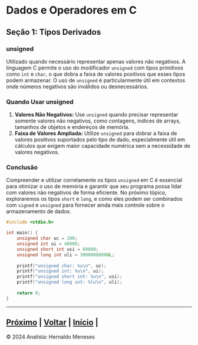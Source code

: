 # Dados e Operadores em C

## Seção 1: Tipos Derivados

### unsigned
Utilizado quando necessário representar apenas valores não negativos. A linguagem C permite o uso do modificador `unsigned` com tipos primitivos como `int` e `char`, o que dobra a faixa de valores positivos que esses tipos podem armazenar. O uso de `unsigned` é particularmente útil em contextos onde números negativos são inválidos ou desnecessários.

### Quando Usar unsigned
1. **Valores Não Negativos:** Use `unsigned` quando precisar representar somente valores não negativos, como contagens, índices de arrays, tamanhos de objetos e endereços de memória.
2. **Faixa de Valores Ampliada:** Utilize `unsigned` para dobrar a faixa de valores positivos suportados pelo tipo de dado, especialmente útil em cálculos que exigem maior capacidade numérica sem a necessidade de valores negativos.

### Conclusão
Compreender e utilizar corretamente os tipos `unsigned` em C é essencial para otimizar o uso de memória e garantir que seu programa possa lidar com valores não negativos de forma eficiente. No próximo tópico, exploraremos os tipos `short` e `long`, e como eles podem ser combinados com `signed` e `unsigned` para fornecer ainda mais controle sobre o armazenamento de dados.

```c
#include <stdio.h>

int main() {
    unsigned char uc = 200;
    unsigned int ui = 40000;
    unsigned short int usi = 60000;
    unsigned long int uli = 3000000000UL;
    
    printf("unsigned char: %u\n", uc);
    printf("unsigned int: %u\n", ui);
    printf("unsigned short int: %u\n", usi);
    printf("unsigned long int: %lu\n", uli);
    
    return 0;
}
```


---
[Próximo](https://github.com/HernaldoMeneses/C/blob/main/1-Cap%C3%ADtulo/1.2-Surgimento.md) | [Voltar](https://github.com/HernaldoMeneses/C/blob/main/Others/indice.md) |   [Início](https://github.com/HernaldoMeneses/C/blob/main/README.md) | 
---

&copy; 2024 Analista: Hernaldo Meneses